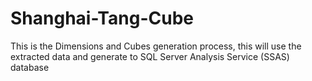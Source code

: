 # Shanghai-Tang-Cube
This is the Dimensions and Cubes generation process, this will use the extracted data and generate to SQL Server Analysis Service (SSAS) database
